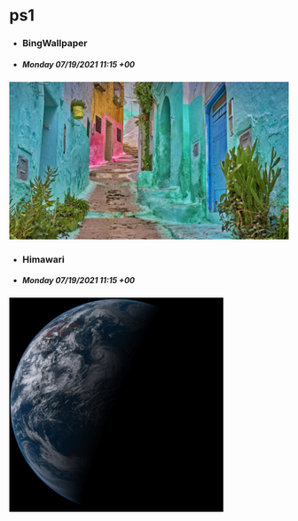# ps1
- ### BingWallpaper 

- ##### Monday 07/19/2021 11:15 +00
<img src="BingWallpaper/latest.jpg" width="700" height="auto" title="👉  BingWallpaper  👈">

- ### Himawari 

- ##### Monday 07/19/2021 11:15 +00
<img src="Himawari/latest.jpg" width="auto" height="386" title="👉  Himawari  👈">

